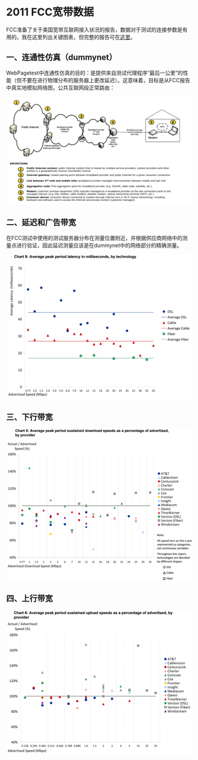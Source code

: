 # 2011 FCC宽带数据
FCC准备了关于美国宽带互联网接入状况的报告，数据对于测试的连接参数是有用的。我在这里列出关键图表，但完整的报告可在[这里](https://www.fcc.gov/reports-research/reports/measuring-broadband-america/measuring-fixed-broadband-report-2016#block-menu-block-4)。

## 一、连通性仿真（dummynet）
WebPagetest中连通性仿真的目的：是提供来自测试代理程序“最后一公里”的性能（但不要在进行物理分布的服务器上更改延迟）。这意味着，目标是从FCC报告中真实地模拟网络图，公共互联网段正常路由：

![](/assets/img/other/net.png)

## 二、延迟和广告带宽
在FCC测试中使用的测试服务器分布在测量位置附近，并根据供应商网络中的测量点进行验证，因此延迟测量应该是在dummynet中的网络部分的精确测量。

![](/assets/img/other/latency.png)

## 三、下行带宽
![](/assets/img/other/down.png)

## 四、上行带宽
![](/assets/img/other/up.png)